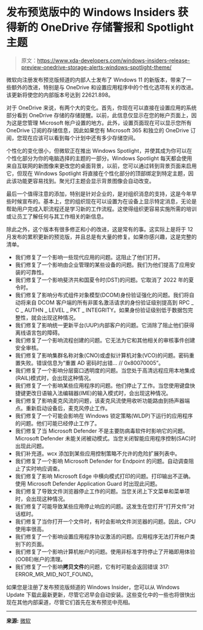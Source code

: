 # 发布预览版中的 Windows Insiders 获得新的 OneDrive 存储警报和 Spotlight 主题

> 原文：<https://www.xda-developers.com/windows-insiders-release-preview-onedrive-storage-alerts-windows-spotlight-theme/>

微软向注册发布预览版频道的内部人士发布了 Windows 11 的新版本，带来了一些额外的改进，特别是与 OneDrive 和设置应用程序中的个性化选项有关的改进。该更新将使您的内部版本号达到 22621.898。

对于 OneDrive 来说，有两个大的变化。首先，你现在可以直接在设置应用的系统部分看到 OneDrive 存储的存储提醒。以前，此信息仅显示在您的帐户页面上，因为这是您管理 Microsoft 帐户设置的地方。此外，设置页面现在可以显示您所有 OneDrive 订阅的存储信息，因此如果您有 Microsoft 365 和独立的 OneDrive 订阅，您现在应该可以看到每个计划中还有多少存储空间。

个性化的变化很小，但微软正在推出 Windows Spotlight，并使其成为你可以在个性化部分为你的电脑选择的主题的一部分。Windows Spotlight 每天都会使用来自互联网的新图像来更改您的桌面背景，以前，您可以通过转到背景页面来启用它，但现在 Windows Spotlight 将直接在个性化部分的顶部绑定到特定主题，因此该功能更容易找到。聚光灯主题会显示背景图像会自动改变。

最后一个值得注意的添加，特别是针对企业的，是对组织消息的支持，这是今年早些时候宣布的。基本上，您的组织现在可以设置为在设备上显示特定消息，无论是帮助用户完成入职流程还是学习新的工作流程。这使得组织更容易实施所需的培训或让员工了解任何与其工作相关的新信息。

除此之外，这个版本有很多修正和小的改进，这是常有的事。这实际上是将于 12 月发布的累积更新的预览版，并且总是有大量的修复。如果你感兴趣，这是完整的清单。

*   我们修复了一个影响一些现代应用的问题。这阻止了他们打开。
*   我们修复了一个影响由企业管理的某些设备的问题。我们为他们提高了应用安装的可靠性。
*   我们修复了一个影响斐济共和国夏令时(DST)的问题。它取消了 2022 年的夏令时。
*   我们修复了影响分布式组件对象模型(DCOM)身份验证强化的问题。我们将自动将来自 DCOM 客户端的所有非匿名激活请求的身份验证级别提高到 RPC _ C _ AUTHN _ LEVEL _ PKT _ INTEGRITY。如果身份验证级别低于数据包完整性，就会出现这种情况。
*   我们修复了影响统一更新平台(UUP)内部客户的问题。它消除了阻止他们获得离线语言包的障碍。
*   我们修复了一个影响流程创建的问题。它无法为它和其他相关的审核事件创建安全审核。
*   我们修复了影响集群名称对象(CNO)或虚拟计算机对象(VCO)的问题。密码重置失败。错误信息为“重置 AD 密码时出错… // 0x80070005”。
*   我们修复了一个影响分层窗口透明度的问题。当您处于高清远程应用本地集成(RAIL)模式时，会出现这种情况。
*   我们修复了一个影响某些应用程序的问题。他们停止了工作。当您使用键盘快捷键更改日语输入法编辑器(IME)的输入模式时，会出现这种情况。
*   我们修复了影响麦克风流的问题，该麦克风流使用收听功能路由到扬声器端点。重新启动设备后，麦克风停止工作。
*   我们修复了一个可能会影响在 Windows 锁定策略(WLDP)下运行的应用程序的问题。他们可能已经停止工作了。
*   我们修复了当 Microsoft Defender 不是主要防病毒软件时影响它的问题。Microsoft Defender 未能关闭被动模式。当您关闭智能应用程序控制(SAC)时出现此问题。
*   我们补充道。wcx 添加到某些应用控制策略不允许的危险扩展列表中。
*   我们修复了一个影响 Microsoft Defender for Endpoint 的问题。自动调查阻止了实时响应调查。
*   我们修复了影响 Microsoft Edge 中横向模式打印的问题。打印输出不正确。使用 Microsoft Defender Application Guard 时出现此问题。
*   我们修复了导致文件浏览器停止工作的问题。当您关闭上下文菜单和菜单项时，会出现这种情况。
*   我们修复了可能导致某些应用停止响应的问题。这发生在您打开“打开文件”对话框时。
*   我们修复了当你打开一个文件时，有时会影响文件浏览器的问题。因此，CPU 使用率很高。
*   我们修复了一个影响设置应用程序协议激活的问题。应用程序无法打开帐户类别下的页面。
*   我们修复了一个影响计算机帐户的问题。使用非标准字符停止了开箱即用体验(OOBE)帐户的清理。
*   我们修复了一个影响**拷贝文件**的问题，它有时可能会返回错误 317: ERROR_MR_MID_NOT_FOUND。

如果您是注册了发布预览版频道的 Windows Insider，您可以从 Windows Update 下载此最新更新，尽管它迟早会自动安装。这些变化中的一些也将很快出现在其他内部渠道，尽管它们首先在发布预览中亮相。

* * *

**来源:** [微软](https://blogs.windows.com/windows-insider/2022/11/17/releasing-windows-11-build-22621-898-to-the-release-preview-channel/)